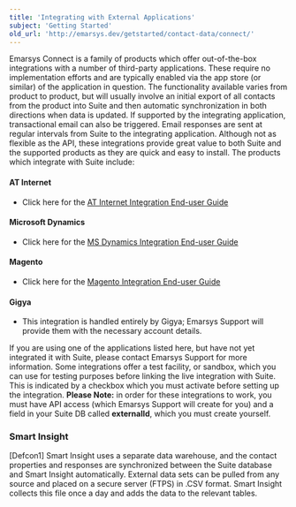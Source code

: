 ```yaml
---
title: 'Integrating with External Applications'
subject: 'Getting Started'
old_url: 'http://emarsys.dev/getstarted/contact-data/connect/'
---
```


Emarsys Connect is a family of products which offer out-of-the-box integrations with a number of third-party applications. These require no implementation efforts and are typically enabled via the app store (or similar) of the application in question. The functionality available varies from product to product, but will usually involve an initial export of all contacts from the product into Suite and then automatic synchronization in both directions when data is updated. If supported by the integrating application, transactional email can also be triggered. Email responses are sent at regular intervals from Suite to the integrating application. Although not as flexible as the API, these integrations provide great value to both Suite and the supported products as they are quick and easy to install. The products which integrate with Suite include:

#### AT Internet

- Click here for the [AT Internet Integration End-user Guide](/assets/images/ATInternet-Integration-End-user-Guide-English.pdf)

#### Microsoft Dynamics

- Click here for the [MS Dynamics Integration End-user Guide](/assets/images/MS-Dynamics-Integration-End-user-Guide-English.pdf)

#### Magento

- Click here for the [Magento Integration End-user Guide](/Suite/magento.md)

#### Gigya

- This integration is handled entirely by Gigya; Emarsys Support will provide them with the necessary account details.

 If you are using one of the applications listed here, but have not yet integrated it with Suite, please contact Emarsys Support for more information. Some integrations offer a test facility, or sandbox, which you can use for testing purposes before linking the live integration with Suite. This is indicated by a checkbox which you must activate before setting up the integration. **Please Note:** in order for these integrations to work, you must have API access (which Emarsys Support will create for you) and a field in your Suite DB called **externalId**, which you must create yourself.

### Smart Insight

 [Defcon1] Smart Insight uses a separate data warehouse, and the contact properties and responses are synchronized between the Suite database and Smart Insight automatically. External data sets can be pulled from any source and placed on a secure server (FTPS) in .CSV format. Smart Insight collects this file once a day and adds the data to the relevant tables.